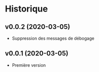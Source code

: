 
# Historique


## v0.0.2 (2020-03-05)

- Suppression des messages de débogage


## v0.0.1 (2020-03-05)

- Première version
